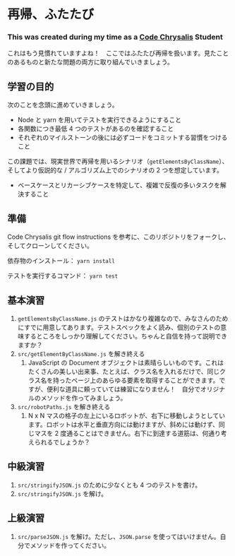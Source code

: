 # 再帰、ふたたび
### This was created during my time as a [Code Chrysalis](https://codechrysalis.io) Student

これはもう見慣れていますよね！　ここではふたたび再帰を扱います。見たことのあるものと新たな問題の両方に取り組んでいきましょう。

## 学習の目的

次のことを念頭に進めていきましょう。

- Node と yarn を用いてテストを実行できるようにすること
- 各関数につき最低 4 つのテストがあるのを確認すること
- それぞれのマイルストーンの後には必ずコードをコミットする習慣をつけること

この課題では、現実世界で再帰を用いるシナリオ（`getElementsByClassName`）、そしてより仮説的な / アルゴリズム上でのシナリオの 2 つを想定しています。

- ベースケースとリカーシブケースを特定して、複雑で反復の多いタスクを解決すること

## 準備

Code Chrysalis git flow instructions を参考に、このリポジトリをフォークし、そしてクローンしてください。

依存物のインストール： `yarn install`

テストを実行するコマンド： `yarn test`

## 基本演習

1. `getElementsByClassName.js` のテストはかなり複雑なので、みなさんのためにすでに用意してあります。テストスペックをよく読み、個別のテストの意味するところをしっかり理解してください。ちゃんと自信を持って説明できますか？
1. `src/getElementByClassName.js` を解き終える
   1. JavaScript の Document オブジェクトは素晴らしいものです。これはたくさんの美しい出来事、たとえば、クラス名を入れるだけで、同じクラス名を持ったページ上のあらゆる要素を取得することができます。ですが、便利な道具に頼っていては練習になりません！　自分でオリジナルのメソッドを作ってみましょう。
1. `src/robotPaths.js` を解き終える
   1. N x N マスの格子の左上にいるロボットが、右下に移動しようとしています。ロボットは水平と垂直方向には動けますが、斜めには動けず、同じマスを 2 度通ることはできません。右下に到達する道筋は、何通り考えられるでしょうか？

## 中級演習

1. `src/stringifyJSON.js` のために少なくとも 4 つのテストを書け。
1. `src/stringifyJSON.js` を解け。

## 上級演習

1. `src/parseJSON.js` を解け。ただし、`JSON.parse` を使ってはいけません。自分でメソッドを作ってください。
